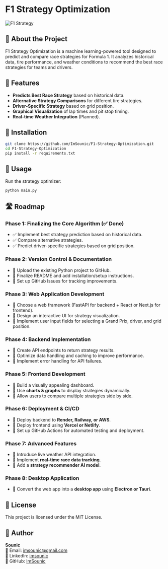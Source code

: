 # F1 Strategy Optimization

![F1 Strategy](https://user-images.githubusercontent.com/your-image.png)

## 🚀 About the Project
F1 Strategy Optimization is a machine learning-powered tool designed to predict and compare race strategies for Formula 1. It analyzes historical data, tire performance, and weather conditions to recommend the best race strategies for teams and drivers.

## 📌 Features
- **Predicts Best Race Strategy** based on historical data.
- **Alternative Strategy Comparisons** for different tire strategies.
- **Driver-Specific Strategy** based on grid position.
- **Graphical Visualization** of lap times and pit stop timing.
- **Real-time Weather Integration** (Planned).

## 🔧 Installation
```bash
git clone https://github.com/ImSounic/F1-Strategy-Optimization.git
cd F1-Strategy-Optimization
pip install -r requirements.txt
```

## 🚀 Usage
Run the strategy optimizer:
```bash
python main.py
```

## 🛣 Roadmap
### Phase 1: Finalizing the Core Algorithm (✅ Done)
- ✅ Implement best strategy prediction based on historical data.
- ✅ Compare alternative strategies.
- ✅ Predict driver-specific strategies based on grid position.

### Phase 2: Version Control & Documentation
- 🔹 Upload the existing Python project to GitHub.
- 🔹 Finalize README and add installation/setup instructions.
- 🔹 Set up GitHub Issues for tracking improvements.

### Phase 3: Web Application Development
- 🔹 Choose a web framework (FastAPI for backend + React or Next.js for frontend).
- 🔹 Design an interactive UI for strategy visualization.
- 🔹 Implement user input fields for selecting a Grand Prix, driver, and grid position.

### Phase 4: Backend Implementation
- 🔹 Create API endpoints to return strategy results.
- 🔹 Optimize data handling and caching to improve performance.
- 🔹 Implement error handling for API failures.

### Phase 5: Frontend Development
- 🔹 Build a visually appealing dashboard.
- 🔹 Use **charts & graphs** to display strategies dynamically.
- 🔹 Allow users to compare multiple strategies side by side.

### Phase 6: Deployment & CI/CD
- 🔹 Deploy backend to **Render, Railway, or AWS**.
- 🔹 Deploy frontend using **Vercel or Netlify**.
- 🔹 Set up GitHub Actions for automated testing and deployment.

### Phase 7: Advanced Features
- 🔹 Introduce live weather API integration.
- 🔹 Implement **real-time race data tracking**.
- 🔹 Add a **strategy recommender AI model**.

### Phase 8: Desktop Application
- 🔹 Convert the web app into a **desktop app** using **Electron or Tauri**.

## 📜 License
This project is licensed under the MIT License.

## 👤 Author
**Sounic**  
📧 Email: imsounic@gmail.com  
🔗 LinkedIn: [imsounic](https://www.linkedin.com/in/imsounic/)  
🐙 GitHub: [ImSounic](https://github.com/ImSounic)

